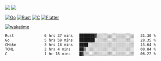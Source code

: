 [![](https://img.shields.io/badge/Windows_11-Pro-292e33?style=flat-square&logo=windows&logoColor=ffffff)](https://www.microsoft.com/en-us/windows/)
[![](https://img.shields.io/badge/macOS-Sequoia-292e33?style=flat-square&logo=apple&logoColor=ffffff)](https://www.apple.com/macbook-pro/) 

[![Go](https://img.shields.io/badge/-Go-DEA584?style=flat&logo=go&logoColor=000000)](https://golang.org/)
[![Rust](https://img.shields.io/badge/-Rust-DEA584?style=flat&logo=rust&logoColor=000000)](https://www.rust-lang.org)
[![C](https://img.shields.io/badge/--DEA584?style=flat&logo=c&logoColor=000000)](https://www.c-language.org/)
[![Flutter](https://img.shields.io/badge/-Flutter-DEA584?style=flat&logo=flutter&logoColor=000000)](https://flutter.dev/)

[![wakatime](https://wakatime.com/badge/user/9bb0c784-91ca-4b5c-8e9c-b13ece0f7b09.svg)](https://wakatime.com/@9bb0c784-91ca-4b5c-8e9c-b13ece0f7b09)


<!--START_SECTION:waka-->

```txt
Rust              6 hrs 37 mins   ███████▓░░░░░░░░░░░░░░░░░   31.30 %
Go                5 hrs 59 mins   ███████░░░░░░░░░░░░░░░░░░   28.35 %
CMake             3 hrs 18 mins   ████░░░░░░░░░░░░░░░░░░░░░   15.64 %
TOML              2 hrs 4 mins    ██▒░░░░░░░░░░░░░░░░░░░░░░   09.84 %
C                 1 hr 18 mins    █▓░░░░░░░░░░░░░░░░░░░░░░░   06.22 %
```

<!--END_SECTION:waka-->
